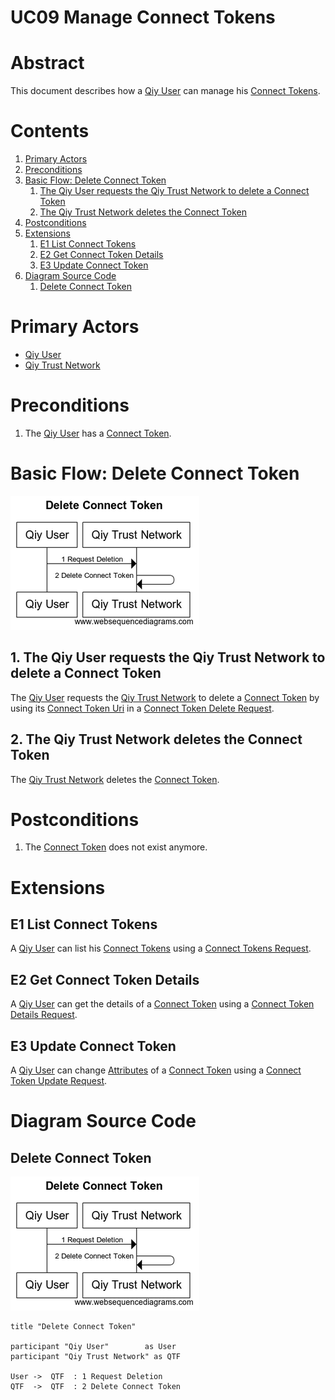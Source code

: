 # UC09 Manage Connect Tokens

# Abstract

This document describes how a [Qiy User](../Definitions.md#qiy-user) can manage his [Connect Tokens](../Definitions.md#connect-token).

# Contents


1. [Primary Actors](#primary-actors)
1. [Preconditions](#preconditions)
1. [Basic Flow: Delete Connect Token](#basic-flow-delete-connect-token)
	1. [The Qiy User requests the Qiy Trust Network to delete a Connect Token](#1-the-qiy-user-requests-the-qiy-trust-network-to-delete-a-connect-token)
	1. [The Qiy Trust Network deletes the Connect Token](#2-the-qiy-trust-network-deletes-the-connect-token)
1. [Postconditions](#postconditions)
1. [Extensions](#extensions)
	1. [E1 List Connect Tokens](#e1-list-connect-tokens)
	1. [E2 Get Connect Token Details](#e2-get-connect-token-details)
	1. [E3 Update Connect Token](#e3-update-connect-token)
1. [Diagram Source Code](#diagram-source-code)
	1. [Delete Connect Token](#delete-connect-token)

# Primary Actors

* [Qiy User](../Definitions.md#qiy-user)
* [Qiy Trust Network](../Definitions.md#qiy-trust-network)


# Preconditions

1.  The [Qiy User](../Definitions.md#qiy-user) has a [Connect Token](../Definitions.md#connect-token).


# Basic Flow: Delete Connect Token

![Delete Connect Token](../images/Delete_Connect_Token_-_UC09.png)


## 1. The Qiy User requests the Qiy Trust Network to delete a Connect Token

The [Qiy User](../Definitions.md#qiy-user) requests the [Qiy Trust Network](../Definitions.md#qiy-trust-network) to delete a [Connect Token](../Definitions.md#connect-token) by using its [Connect Token Uri](../Definitions.md#connect-token-uri) in a [Connect Token Delete Request](../Definitions.md#connect-token-delete-request).

## 2. The Qiy Trust Network deletes the Connect Token

The [Qiy Trust Network](../Definitions.md#qiy-trust-network) deletes the [Connect Token](../Definitions.md#connect-token).


# Postconditions

1. The [Connect Token](../Definitions.md#connect-token) does not exist anymore.


# Extensions


## E1 List Connect Tokens

A [Qiy User](../Definitions.md#qiy-user) can list his [Connect Tokens](../Definitions.md#connect-token) using a [Connect Tokens Request](../Definitions.md#connect-tokens-request).


## E2 Get Connect Token Details

A [Qiy User](../Definitions.md#qiy-user) can get the details of a [Connect Token](../Definitions.md#connect-token) using a [Connect Token Details Request](../Definitions.md#connect-token-details-request).


## E3 Update Connect Token

A [Qiy User](../Definitions.md#qiy-user) can change [Attributes](../Definitions.md#attribute) of a [Connect Token](../Definitions.md#connect-token) using a [Connect Token Update Request](../Definitions.md#connect-token-update-request).


# Diagram Source Code

## Delete Connect Token

![Delete Connect Token](../images/Delete_Connect_Token_-_UC09.png)

```
title "Delete Connect Token"

participant "Qiy User"        as User
participant "Qiy Trust Network" as QTF

User ->  QTF  : 1 Request Deletion
QTF  ->  QTF  : 2 Delete Connect Token
```

